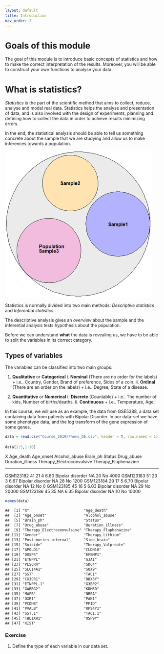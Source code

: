 ```yaml
---
layout: default
title: Introduction
nav_order: 2
---
```


# Goals of this module
The goal of this module is to introduce basic concepts of statistics and how to make the correct interpretation of the results. Moreover, you will be able to construct your own functions to analyse your data. 


# What is statistics?
*Statistics* is the part of the scientific method that aims to collect, reduce, analyse and model real data. Statistics helps the analyse and presentation of data, and is also involved with the design of experiments, planning and defining how to collect the data in order to achieve results minimizing errors.

In the end, the statistical analysis should be able to tell us something concrete about the sample that we are studying and allow us to make inferences towards a population.

![](figure-html/unnamed-chunk-1-1.png)<!-- -->

Statistics is normally divided into two main methods:
*Descriptive statistics* and *Inferential statistics*.

The descriptive analysis gives an *overview* about the sample and the inferential analysis tests hypothesis about the population.

Before we can understand **what** the data is revealing us, we have to be able to split the variables in its correct category. 

## Types of variables
The variables can be classified into two main groups:

1. **Qualitative** or **Categorical**
    i. **Nominal** (There are no order for the labels)
        + i.e.. Country, Gender, Brand of preference, Sides of a coin.
    ii. **Ordinal** (There are an order on the labels)
        + i.e.. Degree, State of a disease.

2. **Quantitative** or **Numerical**
    i. **Discrete** (Countable)
        + i.e.. The number of kids, Number of births/deaths.
    ii. **Continuous**
        + i.e.. Temperature, Age.

In this course, we will use as an example, the data from GSE$5388$, a data set containing data from patients with Bipolar Disorder. In our data-set we have some phenotype data, and the log transform of the gene expression of some genes.


```r
data = read.csv("Course_2019/Pheno_DE.csv", header = T, row.names = 1)

data[1:5,1:10]
```

<div class="kable-table">

X            Age_death   Age_onset   Alcohol_abuse   Brain_ph  Status              Drug_abuse   Duration_illness  Therapy_Electroconvulsive    Therapy_Fluphenazine
----------  ----------  ----------  --------------  ---------  -----------------  -----------  -----------------  --------------------------  ---------------------
GSM123182           41          21               4       6.60  Bipolar disorder            NA                 20  No                                           4000
GSM123183           51          23               3       6.67  Bipolar disorder            NA                 28  No                                           1200
GSM123184           29          17               5       6.70  Bipolar disorder            NA                 12  No                                              0
GSM123185           45          16               5       6.03  Bipolar disorder            NA                 29  No                                          20000
GSM123186           45          35              NA       6.35  Bipolar disorder            NA                 10  No                                          10000

</div>

```r
names(data)
```

```
##  [1] "X"                         "Age_death"                
##  [3] "Age_onset"                 "Alcohol_abuse"            
##  [5] "Brain_ph"                  "Status"                   
##  [7] "Drug_abuse"                "Duration_illness"         
##  [9] "Therapy_Electroconvulsive" "Therapy_Fluphenazine"     
## [11] "Gender"                    "Therapy_Lithium"          
## [13] "Post_morten_interval"      "Side_brain"               
## [15] "Suicide"                   "Therapy_Valproate"        
## [17] "APOLD1"                    "CLDN10"                   
## [19] "DUSP4"                     "EFEMP1"                   
## [21] "ETNPPL"                    "GJA1"                     
## [23] "PLSCR4"                    "SDC4"                     
## [25] "SLC14A1"                   "SOX9"                     
## [27] "SST"                       "TAC1"                     
## [29] "CX3CR1"                    "DDX3Y"                    
## [31] "ETNPPL.1"                  "G3BP2"                    
## [33] "GABRG2"                    "KDM5D"                    
## [35] "MAFB"                      "NBEA"                     
## [37] "OXR1"                      "PAK1"                     
## [39] "PCDH8"                     "PPID"                     
## [41] "PVALB"                     "RPS4Y1"                   
## [43] "SST.1"                     "TAC1.1"                   
## [45] "TBL1XR1"                   "USP9Y"                    
## [47] "XIST"
```

### Exercise
1. Define the type of each variable in our data set. 

